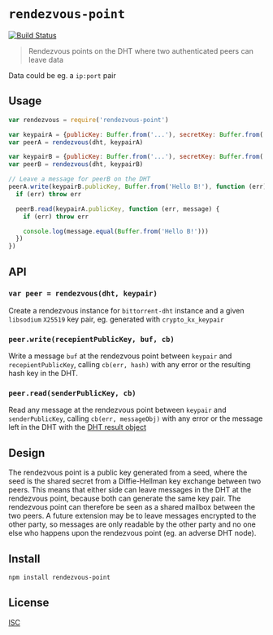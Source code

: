 # `rendezvous-point`

[![Build Status](https://travis-ci.org/emilbayes/rendezvous-point.svg?branch=master)](https://travis-ci.org/emilbayes/rendezvous-point)

> Rendezvous points on the DHT where two authenticated peers can leave data

Data could be eg. a `ip:port` pair

## Usage

```js
var rendezvous = require('rendezvous-point')

var keypairA = {publicKey: Buffer.from('...'), secretKey: Buffer.from('...')}
var peerA = rendezvous(dht, keypairA)

var keypairB = {publicKey: Buffer.from('...'), secretKey: Buffer.from('...')}
var peerB = rendezvous(dht, keypairB)

// Leave a message for peerB on the DHT
peerA.write(keypairB.publicKey, Buffer.from('Hello B!'), function (err) {
  if (err) throw err

  peerB.read(keypairA.publicKey, function (err, message) {
    if (err) throw err

    console.log(message.equal(Buffer.from('Hello B!')))
  })
})
```

## API

### `var peer = rendezvous(dht, keypair)`

Create a rendezvous instance for `bittorrent-dht` instance and a given
`libsodium` `X25519` key pair, eg. generated with `crypto_kx_keypair`

### `peer.write(recepientPublicKey, buf, cb)`

Write a message `buf` at the rendezvous point between `keypair` and
`recepientPublicKey`, calling `cb(err, hash)` with any error or the resulting
hash key in the DHT.

### `peer.read(senderPublicKey, cb)`

Read any message at the rendezvous point between `keypair` and
`senderPublicKey`, calling `cb(err, messageObj)` with any error or the message
left in the DHT with the [DHT result object](https://github.com/webtorrent/bittorrent-dht#dhtgethash-opts-callback)


## Design

The rendezvous point is a public key generated from a seed, where the seed is
the shared secret from a Diffie-Hellman key exchange between two peers. This
means that either side can leave messages in the DHT at the rendezvous point,
because both can generate the same key pair. The rendezvous point can therefore
be seen as a shared mailbox between the two peers. A future extension may be to
leave messages encrypted to the other party, so messages are only readable by
the other party and no one else who happens upon the rendezvous point (eg. an
adverse DHT node).

## Install

```sh
npm install rendezvous-point
```

## License

[ISC](LICENSE)

